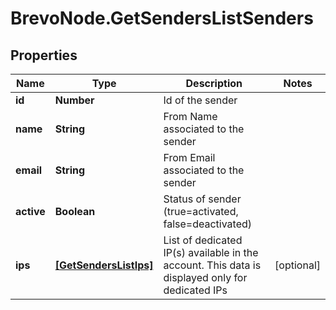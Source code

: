 # BrevoNode.GetSendersListSenders

## Properties
Name | Type | Description | Notes
------------ | ------------- | ------------- | -------------
**id** | **Number** | Id of the sender | 
**name** | **String** | From Name associated to the sender | 
**email** | **String** | From Email associated to the sender | 
**active** | **Boolean** | Status of sender (true=activated, false=deactivated) | 
**ips** | [**[GetSendersListIps]**](GetSendersListIps.md) | List of dedicated IP(s) available in the account. This data is displayed only for dedicated IPs | [optional] 


